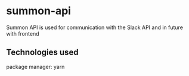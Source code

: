 # summon-api

Summon API is used for communication with the Slack API and in future with frontend

## Technologies used

package manager: yarn
